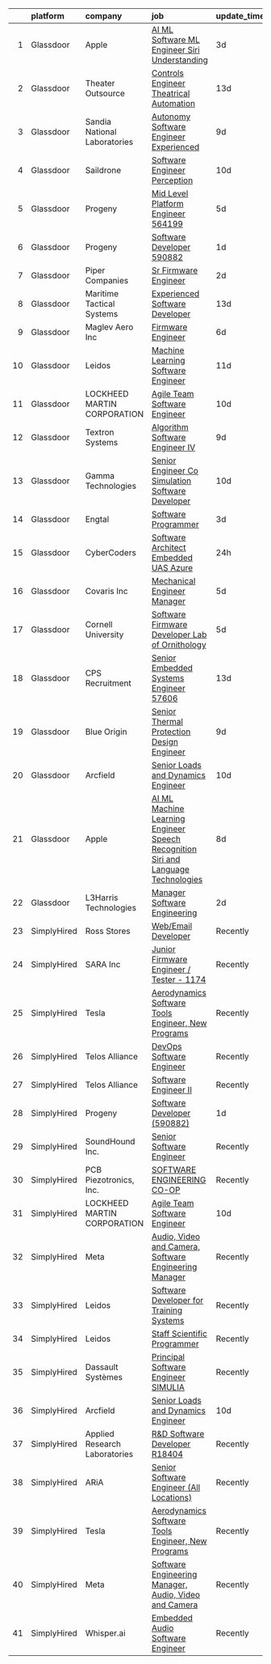 

|    | platform    | company                       | job                                                                                                                                                                                                                                                                                                                                                                                                                                                                                                                                                                                                                                                                                                                                                                                                                                                                                                                                                                                                                                                                                                                                                                                                                                                                                                                                                                                                                                                                                        | update_time   | location             |
|---:|:------------|:------------------------------|:-------------------------------------------------------------------------------------------------------------------------------------------------------------------------------------------------------------------------------------------------------------------------------------------------------------------------------------------------------------------------------------------------------------------------------------------------------------------------------------------------------------------------------------------------------------------------------------------------------------------------------------------------------------------------------------------------------------------------------------------------------------------------------------------------------------------------------------------------------------------------------------------------------------------------------------------------------------------------------------------------------------------------------------------------------------------------------------------------------------------------------------------------------------------------------------------------------------------------------------------------------------------------------------------------------------------------------------------------------------------------------------------------------------------------------------------------------------------------------------------|:--------------|:---------------------|
|  1 | Glassdoor   | Apple                         | [AI ML   Software  ML  Engineer  Siri Understanding](https://www.glassdoor.com/partner/jobListing.htm?pos=103&ao=1110586&s=58&guid=000001839cb3c4c598911a56977fb2a7&src=GD_JOB_AD&t=SR&vt=w&cs=1_dc7f6f81&cb=1664781370883&jobListingId=1008170405429&cpc=4F748F1840550ABC&jrtk=3-0-1geeb7h7gjiiu801-1geeb7h80kf11801-efa2d06a4c45605b--6NYlbfkN0BvKrLyj5gPmtZO9T8euul8TCxuuKNOtzRJOomxnwSEodTz2Bc-sPZlm1JPYWoVnTELi4DV3MHhxz3vKN37-QXncUYXY_tcre90WhxeoBRsHCYRLRXIu7J17H4Z4dw8T-us7pt0Al_SOIbNGFS-lWze-b0YjVb9z_tmR3NyudyI4Jc3npVknOt7wyrbdGLS0nKWW7VivKtIKC4ggC2E3NLY9Q5g1sgVCoPYDuAAPyXyhwooXkNg3GmvETVZdzQt1pTwf_WLJ-zDFy4HVKJRjICyHolpoKIGfClDWVROr5G6SFF1DJsc3yHfhmR_C2EOOCTgC0E_UrOsyeENQmS0MKfjdU2A6bIOnVkHi368MJN2kIBgVW_jr3PPwDHlIxROsCsEt_hhL6qrJBhGcojk3q15ja2rXwZE38Sf3lVGrIaxugwYILQADmHqjvNmQXvA-_SkQwaxtzMMIwnIIxo3OF7UcZ0bNnfj-whuGO3hQN10B8zHAl78PwOS651f909TQCuuMDJupUIl_B3z4BU8PMPO9v4I6ZZm67Ku7j5gMbgHE0rr5dGa0-ashKP1ZjX4NXNtHbh1E1pWNdlzz6BtqDPkc8mu7ndoFH7SeJdWM27KcuPMi0Th6A0uKP2drVQiUZyP3J3i8IaFwHbRb6BSQxFdQDbjyY0k5ItVgrSi4lFwfSYSbe01bhhH91H_xEOj5VftvztPGUCQfrnO_BFOcvLduOs_BGV316g8ueiI3otvapsmzua1lXC3pWHy_yc7qio5Ew1-farAtTNU33vIofMxoP-QfJpzXH_OlvgAZMq0QDml7PgBr3vbfPCR3eKkS6EElon9uv2cAnaQ2tNW331Cz9USKaeSPQYJ-cyggUlACGBTg0wvCcCbk7W-xZX1gHBnDNGxJsa74Vhf_lECdQf8l5bdIi8D4mUGOZ7VU5ho2Mse_4TateTggGk0cPR4SB2lYX-2Yg2BquecFenGQVyuG7BtH5fBpIWaKOcs2dxSCw%3D%3D)                                                                                       | 3d            | Cambridge, MA        |
|  2 | Glassdoor   | Theater Outsource             | [Controls Engineer   Theatrical Automation](https://www.glassdoor.com/partner/jobListing.htm?pos=119&ao=1136043&s=58&guid=000001839cb3c4c598911a56977fb2a7&src=GD_JOB_AD&t=SR&vt=w&ea=1&cs=1_ebd9078c&cb=1664781370885&jobListingId=1008149531471&jrtk=3-0-1geeb7h7gjiiu801-1geeb7h80kf11801-67f7b1ecdf14d1e3-)                                                                                                                                                                                                                                                                                                                                                                                                                                                                                                                                                                                                                                                                                                                                                                                                                                                                                                                                                                                                                                                                                                                                                                            | 13d           | Syracuse, NY         |
|  3 | Glassdoor   | Sandia National Laboratories  | [Autonomy Software Engineer  Experienced ](https://www.glassdoor.com/partner/jobListing.htm?pos=113&ao=1136043&s=58&guid=000001839cb3c4c598911a56977fb2a7&src=GD_JOB_AD&t=SR&vt=w&cs=1_9ee6200a&cb=1664781370885&jobListingId=1008158317621&jrtk=3-0-1geeb7h7gjiiu801-1geeb7h80kf11801-547e78c4383871e9-)                                                                                                                                                                                                                                                                                                                                                                                                                                                                                                                                                                                                                                                                                                                                                                                                                                                                                                                                                                                                                                                                                                                                                                                  | 9d            | Albuquerque, NM      |
|  4 | Glassdoor   | Saildrone                     | [Software Engineer   Perception](https://www.glassdoor.com/partner/jobListing.htm?pos=122&ao=1136043&s=58&guid=000001839cb3c4c598911a56977fb2a7&src=GD_JOB_AD&t=SR&vt=w&cs=1_16d1130c&cb=1664781370886&jobListingId=1008156970798&jrtk=3-0-1geeb7h7gjiiu801-1geeb7h80kf11801-51594aeaa2ed0247-)                                                                                                                                                                                                                                                                                                                                                                                                                                                                                                                                                                                                                                                                                                                                                                                                                                                                                                                                                                                                                                                                                                                                                                                            | 10d           | Alameda, CA          |
|  5 | Glassdoor   | Progeny                       | [Mid Level Platform Engineer  564199 ](https://www.glassdoor.com/partner/jobListing.htm?pos=115&ao=1136043&s=58&guid=000001839cb3c4c598911a56977fb2a7&src=GD_JOB_AD&t=SR&vt=w&cs=1_a0e88def&cb=1664781370885&jobListingId=1008166738068&jrtk=3-0-1geeb7h7gjiiu801-1geeb7h80kf11801-36f873a77d8c6e5e-)                                                                                                                                                                                                                                                                                                                                                                                                                                                                                                                                                                                                                                                                                                                                                                                                                                                                                                                                                                                                                                                                                                                                                                                      | 5d            | Manassas, VA         |
|  6 | Glassdoor   | Progeny                       | [Software Developer  590882 ](https://www.glassdoor.com/partner/jobListing.htm?pos=110&ao=1136043&s=58&guid=000001839cb3c4c598911a56977fb2a7&src=GD_JOB_AD&t=SR&vt=w&cs=1_a330fefb&cb=1664781370884&jobListingId=1008177474738&jrtk=3-0-1geeb7h7gjiiu801-1geeb7h80kf11801-24867eaf5dbf772d-)                                                                                                                                                                                                                                                                                                                                                                                                                                                                                                                                                                                                                                                                                                                                                                                                                                                                                                                                                                                                                                                                                                                                                                                               | 1d            | Canonsburg, PA       |
|  7 | Glassdoor   | Piper Companies               | [Sr  Firmware Engineer](https://www.glassdoor.com/partner/jobListing.htm?pos=120&ao=1136043&s=58&guid=000001839cb3c4c598911a56977fb2a7&src=GD_JOB_AD&t=SR&vt=w&cs=1_bbd52305&cb=1664781370885&jobListingId=1008175631016&jrtk=3-0-1geeb7h7gjiiu801-1geeb7h80kf11801-d3152e96e55e9f48-)                                                                                                                                                                                                                                                                                                                                                                                                                                                                                                                                                                                                                                                                                                                                                                                                                                                                                                                                                                                                                                                                                                                                                                                                     | 2d            | San Diego, CA        |
|  8 | Glassdoor   | Maritime Tactical Systems     | [Experienced Software Developer](https://www.glassdoor.com/partner/jobListing.htm?pos=102&ao=1110586&s=58&guid=000001839cb3c4c598911a56977fb2a7&src=GD_JOB_AD&t=SR&vt=w&ea=1&cs=1_6bfaa48d&cb=1664781370884&jobListingId=1008149197652&cpc=9CE383C263CE1797&jrtk=3-0-1geeb7h7gjiiu801-1geeb7h80kf11801-81bb24394b5abab6--6NYlbfkN0AtR68e5gWpPxoovZgA7Udo-dcymoK0NpHFMpIgh7LYzw56sJYO5BCaP-bqJbaXFb_-ej51BS-QNSIWQaRzNmG2_RvMR4LiDIjiWnQ0kaTCf_kylRMyRIsBM2wpIDBlBWIhyaDEsQtPzD_cB10uLc6yBP3cPpsqVA5vTZpkP-AhwayiN2eDEH1kNS-S8pAfwLKBKh2H0uwtXTzyvGlwLglApapWGKC1STPExI9j_1_3sjIysgqSTEMU0amLeLjcQpV5cfHW7ejU03enxYy7a_G8BUjfmpU3JWxiQuDv4RAKggUTAypG_dO5V5mENb8TuqJP0lM5Chgbh9apydguD9BnVnjlmDuQHGUv0H4bNP2ohQF44QVBc7jwJ1M1zUjy1n2hm5_h833SlpPpZhJkROjcBTUo-bJ-vRYair5HL2SOMxch18B8iYr_y24Oz68hx8VLXYpGBltKh4MLZaWvfQj2Bz3lcvlzk3QxGQ6ITZrMgwulWYIxeC2xKwS_mljWo9JE1PNxrb3LK9RymnAxRtkf)                                                                                                                                                                                                                                                                                                                                                                                                                                                                                                                                                                                                  | 13d           | Melbourne, FL        |
|  9 | Glassdoor   | Maglev Aero Inc               | [Firmware Engineer](https://www.glassdoor.com/partner/jobListing.htm?pos=116&ao=1136043&s=58&guid=000001839cb3c4c598911a56977fb2a7&src=GD_JOB_AD&t=SR&vt=w&ea=1&cs=1_5c373563&cb=1664781370885&jobListingId=1008164317202&jrtk=3-0-1geeb7h7gjiiu801-1geeb7h80kf11801-7b0872439c1fc02d-)                                                                                                                                                                                                                                                                                                                                                                                                                                                                                                                                                                                                                                                                                                                                                                                                                                                                                                                                                                                                                                                                                                                                                                                                    | 6d            | Boston, MA           |
| 10 | Glassdoor   | Leidos                        | [Machine Learning Software Engineer](https://www.glassdoor.com/partner/jobListing.htm?pos=104&ao=1110586&s=58&guid=000001839cb3c4c598911a56977fb2a7&src=GD_JOB_AD&t=SR&vt=w&cs=1_12b0a7af&cb=1664781370884&jobListingId=1008154058643&cpc=6A22310A23505C64&jrtk=3-0-1geeb7h7gjiiu801-1geeb7h80kf11801-ae7c0370de18daf7--6NYlbfkN0CZUO70VSdYKA8PR3jfrSh5ljhqJhfDt0PzQCMubt8cRihWbmqO_-Ccw6DGinMZCyK2ZE0rkuApsHeGNKrS9WTgWTVzUq_zBkMtMKRl2EVMdGDdu3O6zficjxrw1LNdb1H9xU-dLv_XXB74BQOK0elhW8zL9Y6v8u2TAJaWLAm3ZyIEWXj05EpCawkSkhsf8-WJqxyaJnogg6G1-S7r-zqt7K50pbEFR4XRt9Xm9NW9rLVOAEQvz7ZyCbfx3mMfbaifusNJ-JshF7XRKHDf5BH9F9h59M5UKqJ8UjBwwaxx7V0asPd2M-LukYNiLnJl606Of0gQxgd6kLA0jigK3UKLyceJLk-GjKvxZ3POLmyH4pxb-4LIoxF7Nq5RFoILCkA-YnkVDSDMVQqvithTPHF-WN8RZgce6iZE6XJQir5kBsNuZBiUW5oiImayp7HUNc1IYKfvnRq-pz-FeVvRrVtLlFu4k4W7IORHmPqEjZgQdD8eF7F2qvXgxIknYVzrGuEg4KS-C1aAg-N0fZsblI9HnCK0m3rc654dEhLLu8TMmzRhQlkg12k5IQdPaGNHnF6ccpxLBjtsN_cJWiFw1DY-PfSwuZ0j3BH5zK7JZjp3-VoPOmdSbQSXVWDXTBr22iHb0sDbrSbKNbTquB-rCVpH)                                                                                                                                                                                                                                                                                                                                                                                                                                                                   | 11d           | Arlington, VA        |
| 11 | Glassdoor   | LOCKHEED MARTIN CORPORATION   | [Agile Team Software Engineer](https://www.glassdoor.com/partner/jobListing.htm?pos=106&ao=1110586&s=58&guid=000001839cb3c4c598911a56977fb2a7&src=GD_JOB_AD&t=SR&vt=w&cs=1_ce789e2a&cb=1664781370884&jobListingId=1008157427345&cpc=FAE5E775D180B2FB&jrtk=3-0-1geeb7h7gjiiu801-1geeb7h80kf11801-c601795b34351101--6NYlbfkN0BuMqUtaNIakuoGTB-u7I0EvtcrTK1_bHO6_bsORPCvsL7zkQUfIzpY4doIgp_GoHrdWwRHLC1L1F-NTj7I9bniL9bd7P7cGA1R3ynlaMUiL1G1I1fQGpDJM8PDMow5kSXMVLGknX_E_ksfSda1IQx-WOKLNd1bNNBCCPk3Y7j18GI9-z3tG2XOmdfbnmq05OS4Ae7U6o9fB2xc-_nmfa6U7ID6HU2X8DDx4Hj3JAuILSWCinrnhntsZoqraj4Ns_jG1SfXf3WMm5U5nJnZuEzYz9zTj0J7FOw0PdJUZsMNyiFYn-SOXhx5tkblgENO2SVuOIl7mzEiY5AwHNWEvngWuzuosjBUUm__Smx1VJj0OnmA_d4YftCjNRWphpVYcv5VT2egNeUau2oGjpuT_lmBmnFJ_IJDnhL54RDQ83wGJkQyjrIFwi7nJ_G4f14BwGbtCPPMZKTFg_CnyB378LM8ypVY2Q1CCipvBg8bWN5IUZwRrNePzGT_s_9UoMzapF1X54AvIvCaCeNbPxpGpi1xZeZIoRH8yNm_YWLfIQ3VH9AwDAi8893WrxTCC_CbGGHjkozo2-KeyvT7xqrkH0g0NGTRcexKUhbnuMtVnJ0HVqyX0lEGvXH8LsryTAyykng4vg9TAq-AIw2PjLyoL6_t)                                                                                                                                                                                                                                                                                                                                                                                                                                                                         | 10d           | Manassas, VA         |
| 12 | Glassdoor   | Textron Systems               | [Algorithm Software Engineer IV](https://www.glassdoor.com/partner/jobListing.htm?pos=118&ao=1136043&s=58&guid=000001839cb3c4c598911a56977fb2a7&src=GD_JOB_AD&t=SR&vt=w&cs=1_5859ea17&cb=1664781370885&jobListingId=1008158375340&jrtk=3-0-1geeb7h7gjiiu801-1geeb7h80kf11801-2e4fd736068b0de0-)                                                                                                                                                                                                                                                                                                                                                                                                                                                                                                                                                                                                                                                                                                                                                                                                                                                                                                                                                                                                                                                                                                                                                                                            | 9d            | Wilmington, MA       |
| 13 | Glassdoor   | Gamma Technologies            | [Senior Engineer   Co Simulation Software Developer](https://www.glassdoor.com/partner/jobListing.htm?pos=112&ao=1136043&s=58&guid=000001839cb3c4c598911a56977fb2a7&src=GD_JOB_AD&t=SR&vt=w&cs=1_8d3c5611&cb=1664781370885&jobListingId=1008157358274&jrtk=3-0-1geeb7h7gjiiu801-1geeb7h80kf11801-5fe5ab05dd114255-)                                                                                                                                                                                                                                                                                                                                                                                                                                                                                                                                                                                                                                                                                                                                                                                                                                                                                                                                                                                                                                                                                                                                                                        | 10d           | Westmont, IL         |
| 14 | Glassdoor   | Engtal                        | [Software Programmer](https://www.glassdoor.com/partner/jobListing.htm?pos=107&ao=1110586&s=58&guid=000001839cb3c4c598911a56977fb2a7&src=GD_JOB_AD&t=SR&vt=w&ea=1&cs=1_a15a6873&cb=1664781370884&jobListingId=1008171080983&cpc=F41FEAB56D215062&jrtk=3-0-1geeb7h7gjiiu801-1geeb7h80kf11801-b51b348a8d77a6f1--6NYlbfkN0B7Z8t6fEMDh_BTkcJVPNJicKvZQEBTy5HSwyHa20ewqmyfWNXjNsfvmtdqiCQm-EzD4v61C0M3pS4O_WWnQzap9xdTPkEczGLXNus95fa2-MGyn88lc16JULZI2F_w7cJW5wi-C0mrguKo2auP5i88c85Df4fwsynpN4DSBUcxBGm7GnkHOj1F4RYKIzEMKps6YiddYAdt4-HfD4ivkO2_6Z7IWxS-MzqN8yxW6wb-a6R7i40cwW7n_-kGVsuYJO5pOvu-2INy6cCIKzT-j5nsYZcWpEfigjaSJOi5bz0DLzVhtcNRT5VZhfUnIrWyJMrJ7IschiG3zt717W2ZiW2T7frQV2QDamh6l7_-J95OpiMz0p09E5uCdcBfdbZnQ_u94t3YNPgnDwkx2PvfQn0woj-0C66VhO-I2wZpSl7asbdVMiDpdIAEDC9xvru_dBWm8h1kb8Ovizu6Ei8ng_bqGwB7wFGyi0Ty3I8cGXEJq-WesJQ7o04avve2_8BVMgE%3D)                                                                                                                                                                                                                                                                                                                                                                                                                                                                                                                                                                                                                               | 3d            | Bingham Farms, MI    |
| 15 | Glassdoor   | CyberCoders                   | [Software Architect  Embedded UAS  Azure ](https://www.glassdoor.com/partner/jobListing.htm?pos=109&ao=1110586&s=58&guid=000001839cb3c4c598911a56977fb2a7&src=GD_JOB_AD&t=SR&vt=w&ea=1&cs=1_d00a7195&cb=1664781370885&jobListingId=1008178366410&cpc=6FC5BA77C9A4CD78&jrtk=3-0-1geeb7h7gjiiu801-1geeb7h80kf11801-30f9e2b513e26c02--6NYlbfkN0CpFJQzrgRR8WqXWK1qKKEqALWJw739KlKqr2H-MSI4eoBlI4EFrmor2FYZMP3muM0rBKvv1LH3XrHC5qqaHwmI2xdSNAWo9_CMUx3NExm_Z-3CqE08EJZywldYtAqQnA8zc02bE8JbnNKJwg1ijCKc2jm3jYH0TcuYzszAdSftcZIuyAqmoF8NpyyEceyucMiNJ2Y_7WBckWLtAV2qpZTohm-5rn1n0ffbC8NoluGCnjam3yKgKUpyIdRgTERhBMGBNNGb_RBDrjcwGrOE97-Xk90Ue9t0d1aEWvGgJFcV88xshM7MeDlGG5NV41k56TEw8oGfRO3tkM-8QRqeVBFn6V1JYiUxjSC1EOOtfFS64OpaJnqqn32UsINdHL53vEGoDAmgz4qIWk4L8VYQ4dKRy1JPpUDky3dF02JkGaoLGg8Oiz8ecQi2BAVdrAPk27jr_rsz9nTMz4evQiEdelM6G5Wsz7Rea2Is52soXHf5HoVUlktUi-YkWrpQ2gYpoNFMrhhyH8Nekv-UMLGL4xSfVBCTA8Q9W9bDIaj_4JxQzZcc2JR5Ou_8gEGbYPHvdYzl4oNshHFpQ_GftGUm-HUlMBqoCD6f-KVGIvoNpKnj1EpgcfeK0p05QDCuGJ2I30cZvUpVU-UYJ4DLrEvIe77QDcinbUmEZ1tnKuMRScOmBg8bsvEfncOo7Sdkid7KItSRh0My3cGLhM9oDdGVXBKUSAZgzQmkjtk66kpzmrS8XDDhGNkcmqg3BNP8MlMpTYiWlZO321qrCfjmQFsFKhMt1MNJQ2phGM3ubnyiHwdBMewTbDnDIunUSocqNjIgcnRJR9CQhphR0z6OwiVoKNWmljFoS8DzdWTJRjVVCC_UqU1QNUoWmZAA2ZOA_2Wns1uVTgFFQi9eFM1I2oNPmKjOxKsMmr7jZ9Ch8JSazzUf9y5EOo3Iv-lJ9MZUNrAl3kTkGKH9eouHhSr9KuSms4EYqK3uOIk19z1-q8HL-1KsDWvgnzGLjCNTNujLtFnldII273FB4r27fg%3D%3D)                                                            | 24h           | Long Beach, CA       |
| 16 | Glassdoor   | Covaris  Inc                  | [Mechanical Engineer  Manager](https://www.glassdoor.com/partner/jobListing.htm?pos=114&ao=1136043&s=58&guid=000001839cb3c4c598911a56977fb2a7&src=GD_JOB_AD&t=SR&vt=w&ea=1&cs=1_ee877a2a&cb=1664781370885&jobListingId=1008165749926&jrtk=3-0-1geeb7h7gjiiu801-1geeb7h80kf11801-83b84f7bd3acea72-)                                                                                                                                                                                                                                                                                                                                                                                                                                                                                                                                                                                                                                                                                                                                                                                                                                                                                                                                                                                                                                                                                                                                                                                         | 5d            | Woburn, MA           |
| 17 | Glassdoor   | Cornell University            | [Software Firmware Developer   Lab of Ornithology](https://www.glassdoor.com/partner/jobListing.htm?pos=111&ao=1136043&s=58&guid=000001839cb3c4c598911a56977fb2a7&src=GD_JOB_AD&t=SR&vt=w&cs=1_184e675c&cb=1664781370884&jobListingId=1008166221020&jrtk=3-0-1geeb7h7gjiiu801-1geeb7h80kf11801-9ebeabb46f350a9d-)                                                                                                                                                                                                                                                                                                                                                                                                                                                                                                                                                                                                                                                                                                                                                                                                                                                                                                                                                                                                                                                                                                                                                                          | 5d            | Ithaca, NY           |
| 18 | Glassdoor   | CPS Recruitment               | [Senior Embedded Systems Engineer   57606](https://www.glassdoor.com/partner/jobListing.htm?pos=108&ao=1110586&s=58&guid=000001839cb3c4c598911a56977fb2a7&src=GD_JOB_AD&t=SR&vt=w&ea=1&cs=1_f87cadf6&cb=1664781370884&jobListingId=1008149801340&cpc=F4EED0218A761C36&jrtk=3-0-1geeb7h7gjiiu801-1geeb7h80kf11801-25d289ac05a5d6dc--6NYlbfkN0DgoHcTH3ZibdXDbE1VvvRa3XowIWs6m5qI-FjqauRle3m8kONFkUSrxT8FSUKqy7Wz-Yvsv1ZwG-CRYWe2HD_Zj7HHQ35gSPtmpbvQZ2wvcmhZMYWoyoBbKqHtn7iGJQ2P4WjRqktvfyQ4_R1_sunaqWeABn2kQYifpHUGlHloinlx8yBOw94KAWwdcYh1a5De2Wv0RtSsWM5T6ez7nUF4p9tMde2W5yy27dxo77KCmsQc_CHTd_GSA4TRrHOESt4wdICDBi6EnSapQFxR1rwKzQNtoimydnBoWDwn4QuWVcLpvKWelY1qw7hj_Zpz_LI47uugCtUg8rI0h7UIm3pXDmUNvhwlvuUZ7WLQZ67_jLVgxUfdU6t8ZsimKXp9h6q0Qbje-kUTC3ycTjsWItUYS2PG4shnhklTOGOxWrvWwdVoGQV-k8xyDivIvTFKdTBGeblZg42OEV5rATBo03OIENilrpR6hkvNj8sUKa7iAw%3D%3D)                                                                                                                                                                                                                                                                                                                                                                                                                                                                                                                                                                                                                            | 13d           | Amherst, NY          |
| 19 | Glassdoor   | Blue Origin                   | [Senior Thermal Protection Design Engineer](https://www.glassdoor.com/partner/jobListing.htm?pos=121&ao=1136043&s=58&guid=000001839cb3c4c598911a56977fb2a7&src=GD_JOB_AD&t=SR&vt=w&cs=1_a22bc23c&cb=1664781370885&jobListingId=1008158936314&jrtk=3-0-1geeb7h7gjiiu801-1geeb7h80kf11801-db01abde1a5ac49e-)                                                                                                                                                                                                                                                                                                                                                                                                                                                                                                                                                                                                                                                                                                                                                                                                                                                                                                                                                                                                                                                                                                                                                                                 | 9d            | Seattle, WA          |
| 20 | Glassdoor   | Arcfield                      | [Senior Loads and Dynamics Engineer](https://www.glassdoor.com/partner/jobListing.htm?pos=101&ao=1110586&s=58&guid=000001839cb3c4c598911a56977fb2a7&src=GD_JOB_AD&t=SR&vt=w&ea=1&cs=1_02d2f1a1&cb=1664781370883&jobListingId=1008156728757&cpc=9E3A968BE8240E5B&jrtk=3-0-1geeb7h7gjiiu801-1geeb7h80kf11801-1877bede92c808a3--6NYlbfkN0Aiur-s0w1ecieYSDQAiv-uLYLftpJidGWuKR3kSJYF_ksnj4VBwti5kCzrU5P_S6oeiaeDO5KLkdHiwR6E9byr8ZzH7OWR5C3O74ZvvbTZIqKbRXFn4W_dMi9Rxm0zyCJA07uJpuiz-RWq98MNVpK7ioNnLdszkOsOybj0PFtZnNStw-A7-huc9mLk-R1yZ2MT4Amfdy1z4GiSOy8mG8MymfJVGdGTBeA_AU0eZU_ZSlNFDuT2rXnwDNDdo66W6nSGrsMhAstXNSiH3Qw6bZtVlN_rY_BQ3h-wjRx1_Axxb0x-vSCneHP3pbKPvowrUjapJrZLW3sjLWP_QGAi1IMDKlIOSupNLXxk8I0ykET1YzAPPssWRej-vWKWXzB-6xZ0h050STdkPNjN7EnNi_kgxLbIrJYWK__4WNMd7RckaojEc_rPfv9_A80AVKbTFq7Ozzdd3ehm_v7eNf8W_Jiu6lc8f43xDxY6gxGCoVKa640F5XwqIwrQZAk4EYT89cAtwpXfq5dtfkAAvR35Uh5zxG_0pe_7de8GpoSP4oekPA%3D%3D)                                                                                                                                                                                                                                                                                                                                                                                                                                                                                                                                                                  | 10d           | United States        |
| 21 | Glassdoor   | Apple                         | [AI ML   Machine Learning Engineer  Speech Recognition   Siri and Language Technologies](https://www.glassdoor.com/partner/jobListing.htm?pos=105&ao=1110586&s=58&guid=000001839cb3c4c598911a56977fb2a7&src=GD_JOB_AD&t=SR&vt=w&cs=1_eb3ffa64&cb=1664781370884&jobListingId=1008159703151&cpc=44CD5376B8534B8F&jrtk=3-0-1geeb7h7gjiiu801-1geeb7h80kf11801-4f40d1ffbdbc7e78--6NYlbfkN0BvKrLyj5gPmtZO9T8euul8TCxuuKNOtzRJOomxnwSEodTz2Bc-sPZlm1JPYWoVnTE362bmPN7EoBu0G6p0_HpQ3UJ8bQEXFgF7uRsTvO-YMWnPq15QtaD6YFvZfRuZSg96NiD5iZQ6LtxJi44l8DMKiAHyAf-Bja1e0TjqeLESrRo14GOPx0hO--ue3wXU0ynHlS7Kl4pkuVtXC-HkdF8nvFzan8F8tr3ycKZ-NDNR2Hs0S1QdRXGjZ9kIMNLr3EwMWk-EF65GDzQNcm5vpsAADKdNifUGa03MCpTHf12aRXwV1qoHmeI1j9Jt9-L0X_ldLWkVxEgRKh6TAJ3Xn3Q-Exmfq8bfEMpt1chJWqP-mrV4F33ucXNFrYxFVIbodM4SG9ShwzxrLAB9TVDZF2DzoIVlA9QtikjKlUT0-awDWxV9Jj3rFTanBVvApr7EU6wKIFzWLQV6ovLzDJZMFMKwmF8cPCswd3jY1p5x4nEpHXg4wHiqI2rNn-K0teY90dzP73-GuoDFxX1iAMUUVAzc3U45xwynScirJZvke5k5XBl992aWtSI1lJr7bEavCZCGv0RhOzCnvy2ur2BcwQSZicrkqOi8ccB35nPDmh4oz75pROyq6ZiYkr7y3Wd3Gf266dhanoT7wc5lPAlnvSjs925CNeGyg3RUqI1IQx87TDTTpPoZDxfYyVu0z6PUnegrZMTMi592t2hhNHM_XSfjJBnYw33jEKmbDoE6hiJqDTAnITvIwBWW5yg5-hSYOGgjsKj4iE1IVv8tnwvcnZDnLYTdTexxsxp1pbf6_mWa1s6-bzJ52aFfpf-W7jIscGLML9_474KcX7J-DqgAydMRrtsE1IYYNUD4yUld8ajhGSfp-qY5cZjoKHzI7aQr4FEufWek_Hb7WKECK9ZGpf9hapK2Jrcf2fc7c6ypS4rCJHoJwQR4HI1jnlfnV1-Hr7wKeEkg-VA_K_KqBU65Xau3pWxakOsQko7TozpOE3HhXKN4YxbgxHyvnPPi5l7LG_fGcZoczCUFVNvl4aJRHOQtDb6a9ETx6lc%3D) | 8d            | Cambridge, MA        |
| 22 | Glassdoor   | L3Harris Technologies         | [Manager  Software Engineering](https://www.glassdoor.com/partner/jobListing.htm?pos=117&ao=1136043&s=58&guid=000001839cb3c4c598911a56977fb2a7&src=GD_JOB_AD&t=SR&vt=w&cs=1_2427684b&cb=1664781370885&jobListingId=1008173310840&jrtk=3-0-1geeb7h7gjiiu801-1geeb7h80kf11801-9d910d3c6ad72c4d-)                                                                                                                                                                                                                                                                                                                                                                                                                                                                                                                                                                                                                                                                                                                                                                                                                                                                                                                                                                                                                                                                                                                                                                                             | 2d            | Herndon, VA          |
| 23 | SimplyHired | Ross Stores                   | [Web/Email Developer](https://www.simplyhired.com/job/iapHcCXyBAwSCQxFgqTzcH6pCeCWlT5U6RhkIjo60dultz2bPETatw?q=acoustic+developer)                                                                                                                                                                                                                                                                                                                                                                                                                                                                                                                                                                                                                                                                                                                                                                                                                                                                                                                                                                                                                                                                                                                                                                                                                                                                                                                                                         | Recently      | Dublin, CA           |
| 24 | SimplyHired | SARA Inc                      | [Junior Firmware Engineer / Tester - 1174](https://www.simplyhired.com/job/Ewvlq-O8OrVgZoWDIhL274Lu0w75ObFRgVcw_yw6TUCyM1_tzlDW7g?q=acoustic+developer)                                                                                                                                                                                                                                                                                                                                                                                                                                                                                                                                                                                                                                                                                                                                                                                                                                                                                                                                                                                                                                                                                                                                                                                                                                                                                                                                    | Recently      | Colorado Springs, CO |
| 25 | SimplyHired | Tesla                         | [Aerodynamics Software Tools Engineer, New Programs](https://www.simplyhired.com/job/zO8gcthxFQqgNmwD9bdYUrhRy13Ovr3XTHhU0ibGJoZo7L7tcfLxOw?q=acoustic+developer)                                                                                                                                                                                                                                                                                                                                                                                                                                                                                                                                                                                                                                                                                                                                                                                                                                                                                                                                                                                                                                                                                                                                                                                                                                                                                                                          | Recently      | Hawthorne, CA        |
| 26 | SimplyHired | Telos Alliance                | [DevOps Software Engineer](https://www.simplyhired.com/job/60pzz4L5D8jyQznk7xCHuh-sXpm8UKepKgOSUU5hK41ghLTOS_rCAA?q=acoustic+developer)                                                                                                                                                                                                                                                                                                                                                                                                                                                                                                                                                                                                                                                                                                                                                                                                                                                                                                                                                                                                                                                                                                                                                                                                                                                                                                                                                    | Recently      | United States        |
| 27 | SimplyHired | Telos Alliance                | [Software Engineer II](https://www.simplyhired.com/job/kZV61agVwkyatDwMDME2qzHjMH0qxJ0TKghEY8Q5euA1eovU2CLQnQ?q=acoustic+developer)                                                                                                                                                                                                                                                                                                                                                                                                                                                                                                                                                                                                                                                                                                                                                                                                                                                                                                                                                                                                                                                                                                                                                                                                                                                                                                                                                        | Recently      | United States        |
| 28 | SimplyHired | Progeny                       | [Software Developer (590882)](https://www.simplyhired.com/job/pNFsRKQnBK3SbtCSVoOya_W3BOYMzgFHdEx2sVW_KAGLxpbrQC5UIg?q=acoustic+developer)                                                                                                                                                                                                                                                                                                                                                                                                                                                                                                                                                                                                                                                                                                                                                                                                                                                                                                                                                                                                                                                                                                                                                                                                                                                                                                                                                 | 1d            | Canonsburg, PA       |
| 29 | SimplyHired | SoundHound Inc.               | [Senior Software Engineer](https://www.simplyhired.com/job/Q6biehcUO9lofkX2AGKDLjOHiRDpVsxGuo0i9K2uWz-nY3y1jerrxw?q=acoustic+developer)                                                                                                                                                                                                                                                                                                                                                                                                                                                                                                                                                                                                                                                                                                                                                                                                                                                                                                                                                                                                                                                                                                                                                                                                                                                                                                                                                    | Recently      | Santa Clara, CA      |
| 30 | SimplyHired | PCB Piezotronics, Inc.        | [SOFTWARE ENGINEERING CO-OP](https://www.simplyhired.com/job/l6Nph4iv8sCQAZoK6T0IR70nRUG5uZVP3gHFnSJ_rt0hLbBX_Z5Fsg?q=acoustic+developer)                                                                                                                                                                                                                                                                                                                                                                                                                                                                                                                                                                                                                                                                                                                                                                                                                                                                                                                                                                                                                                                                                                                                                                                                                                                                                                                                                  | Recently      | Cincinnati, OH       |
| 31 | SimplyHired | LOCKHEED MARTIN CORPORATION   | [Agile Team Software Engineer](https://www.simplyhired.com/job/Bb51HkQy-2su1GpzhGynACvjPLYE6Wvg9mIpxfLIaj4sC19YaDYgLg?q=acoustic+developer)                                                                                                                                                                                                                                                                                                                                                                                                                                                                                                                                                                                                                                                                                                                                                                                                                                                                                                                                                                                                                                                                                                                                                                                                                                                                                                                                                | 10d           | Manassas, VA         |
| 32 | SimplyHired | Meta                          | [Audio, Video and Camera, Software Engineering Manager](https://www.simplyhired.com/job/1gce7KqwefPMttX0iImPJmS7oqYRpghVk8OMdoLDyn1Y53y5LhvH_Q?q=acoustic+developer)                                                                                                                                                                                                                                                                                                                                                                                                                                                                                                                                                                                                                                                                                                                                                                                                                                                                                                                                                                                                                                                                                                                                                                                                                                                                                                                       | Recently      | Burlingame, CA       |
| 33 | SimplyHired | Leidos                        | [Software Developer for Training Systems](https://www.simplyhired.com/job/bkZMqLcMEW3WoKMF4vv5LTlDXVzHoXRsF35WIS_tZNhHme0iBV-Cow?q=acoustic+developer)                                                                                                                                                                                                                                                                                                                                                                                                                                                                                                                                                                                                                                                                                                                                                                                                                                                                                                                                                                                                                                                                                                                                                                                                                                                                                                                                     | Recently      | Bethesda, MD         |
| 34 | SimplyHired | Leidos                        | [Staff Scientific Programmer](https://www.simplyhired.com/job/GNbhlB7-Uc2eQlyNGjE87jjN9fhs_0AC_FMmdKmdJzhKOfWyK-2yuA?q=acoustic+developer)                                                                                                                                                                                                                                                                                                                                                                                                                                                                                                                                                                                                                                                                                                                                                                                                                                                                                                                                                                                                                                                                                                                                                                                                                                                                                                                                                 | Recently      | Bethesda, MD         |
| 35 | SimplyHired | Dassault Systèmes             | [Principal Software Engineer SIMULIA](https://www.simplyhired.com/job/EoyCNNBK4UDsF5Gx7YzyR7Q6olXn4fnrw8HCQt0MME2YG7Gjcx7NiA?q=acoustic+developer)                                                                                                                                                                                                                                                                                                                                                                                                                                                                                                                                                                                                                                                                                                                                                                                                                                                                                                                                                                                                                                                                                                                                                                                                                                                                                                                                         | Recently      | Waltham, MA          |
| 36 | SimplyHired | Arcfield                      | [Senior Loads and Dynamics Engineer](https://www.simplyhired.com/job/ewmZjjE-VCt0grOFR0kFzm53GYDycXWhuhcTpAoa1ZYuSER0-kXQRg?q=acoustic+developer)                                                                                                                                                                                                                                                                                                                                                                                                                                                                                                                                                                                                                                                                                                                                                                                                                                                                                                                                                                                                                                                                                                                                                                                                                                                                                                                                          | 10d           | Brookpark, OH        |
| 37 | SimplyHired | Applied Research Laboratories | [R&D Software Developer R18404](https://www.simplyhired.com/job/iYsUoC4YVp2iNY6b_JtpfN9L4H2iAgnSxyEYjA8MjR38__eDQ3Tw0g?q=acoustic+developer)                                                                                                                                                                                                                                                                                                                                                                                                                                                                                                                                                                                                                                                                                                                                                                                                                                                                                                                                                                                                                                                                                                                                                                                                                                                                                                                                               | Recently      | Austin, TX           |
| 38 | SimplyHired | ARiA                          | [Senior Software Engineer (All Locations)](https://www.simplyhired.com/job/TgNvdHCUSe4y2E3bSGSq7KF-I2mKSRvHVkVvFpO41lvuQuRoQAnt0Q?q=acoustic+developer)                                                                                                                                                                                                                                                                                                                                                                                                                                                                                                                                                                                                                                                                                                                                                                                                                                                                                                                                                                                                                                                                                                                                                                                                                                                                                                                                    | Recently      | Madison, VA          |
| 39 | SimplyHired | Tesla                         | [Aerodynamics Software Tools Engineer, New Programs](https://www.simplyhired.com/job/zO8gcthxFQqgNmwD9bdYUrhRy13Ovr3XTHhU0ibGJoZo7L7tcfLxOw?q=acoustic+developer)                                                                                                                                                                                                                                                                                                                                                                                                                                                                                                                                                                                                                                                                                                                                                                                                                                                                                                                                                                                                                                                                                                                                                                                                                                                                                                                          | Recently      | Hawthorne, CA        |
| 40 | SimplyHired | Meta                          | [Software Engineering Manager, Audio, Video and Camera](https://www.simplyhired.com/job/TklfHeYGBjgh8j9LZHnAOzv3cm9HlqbVVZo87bI15FqzjJa3AoKfzQ?q=acoustic+developer)                                                                                                                                                                                                                                                                                                                                                                                                                                                                                                                                                                                                                                                                                                                                                                                                                                                                                                                                                                                                                                                                                                                                                                                                                                                                                                                       | Recently      | Remote +2 locations  |
| 41 | SimplyHired | Whisper.ai                    | [Embedded Audio Software Engineer](https://www.simplyhired.com/job/ZMTGSSKnJ3J72fSEwF45cg_M5Xxfc_s71G7wMj0GkivJRW1SXn0Liw?q=acoustic+developer)                                                                                                                                                                                                                                                                                                                                                                                                                                                                                                                                                                                                                                                                                                                                                                                                                                                                                                                                                                                                                                                                                                                                                                                                                                                                                                                                            | Recently      | San Francisco, CA    |